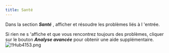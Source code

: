 ```yaml
---
title: Santé
---
```

Dans la section ***Santé*** , afficher et résoudre les problèmes liés à l 'entrée.  

Si rien ne s 'affiche et que vous rencontrez toujours des problèmes, cliquer sur le bouton ***Analyse avancée*** pour obtenir une aide supplémentaire.  
![!!Hub4153.png](/img/fr/hub/Hub4153.png) 

